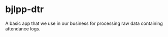 # bjlpp-dtr
A basic app that we use in our business for processing raw data containing attendance logs.
